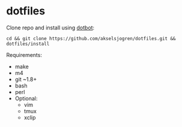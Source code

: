 # dotfiles

Clone repo and install using [dotbot]:

    cd && git clone https://github.com/akselsjogren/dotfiles.git && dotfiles/install

Requirements:

* make
* m4
* git ~1.8+
* bash
* perl
* Optional:
  * vim
  * tmux
  * xclip

[dotbot]: https://github.com/anishathalye/dotbot
